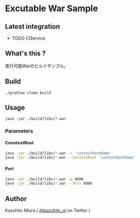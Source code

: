 Excutable War Sample
====================

## Latest integration

+ TODO CIService

## What's this ?

実行可能Warのビルドサンプル。

## Build

`./gradlew clean build`

## Usage

`java -jar ./build/libs/*.war`

### Parameters

#### ConntextRoot

```bash
java -jar ./build/libs/*.war -c 'contextRootName'
java -jar ./build/libs/*.war --ContextRoot 'contextRootName'
```

#### Port

```bash
java -jar ./build/libs/*.war -p 8888
java -jar ./build/libs/*.war --Port 8888
```

## Author

Kazuhito Miura ( [@kazuhito_m](https://twitter.com/kazuhito_m) on Twitter )
